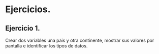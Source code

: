 # Ejercicios.

## Ejercicio 1. 
Crear dos variables una pais y otra continente, mostrar sus valores por pantalla e identificar los tipos de datos.
